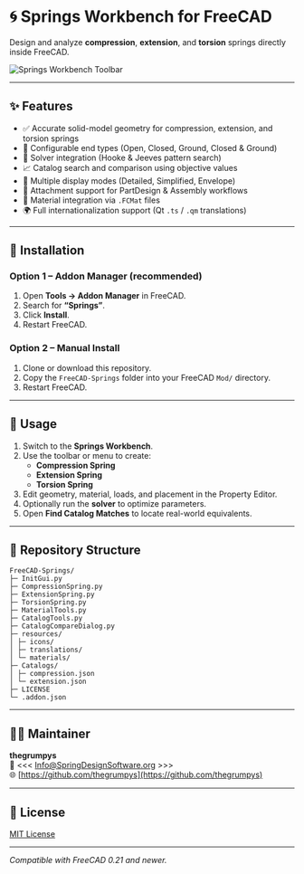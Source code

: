 # 🌀 Springs Workbench for FreeCAD

Design and analyze **compression**, **extension**, and **torsion** springs directly inside FreeCAD.

![Springs Workbench Toolbar](resources/icons/Springs.svg)

---

## ✨ Features

- ✅ Accurate solid-model geometry for compression, extension, and torsion springs  
- 🧩 Configurable end types (Open, Closed, Ground, Closed & Ground)  
- 🧮 Solver integration (Hooke & Jeeves pattern search)  
- 📈 Catalog search and comparison using objective values  
- 🎨 Multiple display modes (Detailed, Simplified, Envelope)  
- 🧷 Attachment support for PartDesign & Assembly workflows  
- 🧾 Material integration via `.FCMat` files  
- 🌍 Full internationalization support (Qt `.ts` / `.qm` translations)

---

## 🧰 Installation

### Option 1 – Addon Manager (recommended)
1. Open **Tools → Addon Manager** in FreeCAD.  
2. Search for **“Springs”**.  
3. Click **Install**.  
4. Restart FreeCAD.

### Option 2 – Manual Install
1. Clone or download this repository.  
2. Copy the `FreeCAD-Springs` folder into your FreeCAD `Mod/` directory.  
3. Restart FreeCAD.

---

## 🚀 Usage

1. Switch to the **Springs Workbench**.  
2. Use the toolbar or menu to create:
   - **Compression Spring**
   - **Extension Spring**
   - **Torsion Spring**
3. Edit geometry, material, loads, and placement in the Property Editor.  
4. Optionally run the **solver** to optimize parameters.  
5. Open **Find Catalog Matches** to locate real-world equivalents.

---

## 📁 Repository Structure

    FreeCAD-Springs/
    ├─ InitGui.py
    ├─ CompressionSpring.py
    ├─ ExtensionSpring.py
    ├─ TorsionSpring.py
    ├─ MaterialTools.py
    ├─ CatalogTools.py
    ├─ CatalogCompareDialog.py
    ├─ resources/
    │ ├─ icons/
    │ ├─ translations/
    │ └─ materials/
    ├─ Catalogs/
    │ ├─ compression.json
    │ └─ extension.json
    ├─ LICENSE
    └─ .addon.json

---

## 🧑‍💻 Maintainer

**thegrumpys**  
📧 <<< Info@SpringDesignSoftware.org >>>  
🌐 [https://github.com/thegrumpys](https://github.com/thegrumpys)

---

## 📜 License

[MIT License](LICENSE)

---

*Compatible with FreeCAD 0.21 and newer.*
